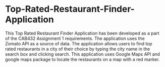 # Top-Rated-Restaurant-Finder-Application
This Top Rated Restaurant Finder Application has been developed as a part of the CAB432 Assignment 1 requirements. The application uses the Zomato API as a source of data. The application allows users to find top rated restaurants in a city of their choice by typing the city name in the search box and clicking search. This application uses Google Maps API and google maps package to locate the restaurants on a map with a red marker. 
